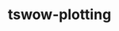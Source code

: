 ---
title: tswow-plotting
excerpt: tswow-plotting is a simple library for plotting values onto a graph
url_override: https://github.com/ihm-tswow/tswow-plotting
icon:
  type: fa-solid
  name: fa-chart-simple
color: green
---